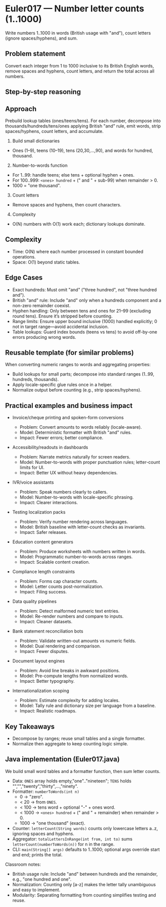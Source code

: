 # Euler017 — Number letter counts (1..1000)

Write numbers 1..1000 in words (British usage with "and"), count letters (ignore spaces/hyphens), and sum.

## Problem statement

Convert each integer from 1 to 1000 inclusive to its British English words, remove spaces and hyphens, count letters, and return the total across all numbers.

## Step-by-step reasoning

## Approach

Prebuild lookup tables (ones/teens/tens). For each number, decompose into thousands/hundreds/tens/ones applying British "and" rule, emit words, strip spaces/hyphens, count letters, and accumulate.

1) Build small dictionaries
- Ones (1–9), teens (10–19), tens (20,30,…,90), and words for hundred, thousand.

2) Number-to-words function
- For 1..99: handle teens; else tens + optional hyphen + ones.
- For 100..999: `<ones> hundred` + (" and " + sub-99) when remainder > 0.
- 1000 = "one thousand".

3) Count letters
- Remove spaces and hyphens, then count characters.

4) Complexity
- O(N) numbers with O(1) work each; dictionary lookups dominate.

## Complexity

- Time: O(N) where each number processed in constant bounded operations.
- Space: O(1) beyond static tables.

## Edge Cases

- Exact hundreds: Must omit "and" ("three hundred", not "three hundred and").
- British "and" rule: Include "and" only when a hundreds component and a non-zero remainder coexist.
- Hyphen handling: Only between tens and ones for 21–99 (excluding round tens). Ensure it’s stripped before counting.
- Range limits: Ensure upper bound inclusive (1000) handled explicitly; 0 not in target range—avoid accidental inclusion.
- Table lookups: Guard index bounds (teens vs tens) to avoid off-by-one errors producing wrong words.

## Reusable template (for similar problems)

When converting numeric ranges to words and aggregating properties:
- Build lookups for small parts; decompose into standard ranges (1..99, hundreds, thousands).
- Apply locale-specific glue rules once in a helper.
- Normalize output before counting (e.g., strip spaces/hyphens).

## Practical examples and business impact

- Invoice/cheque printing and spoken-form conversions
  - Problem: Convert amounts to words reliably (locale-aware).
  - Model: Deterministic formatter with British "and" rules.
  - Impact: Fewer errors; better compliance.

- Accessibility/readouts in dashboards
  - Problem: Narrate metrics naturally for screen readers.
  - Model: Number-to-words with proper punctuation rules; letter-count limits for UI.
  - Impact: Better UX without heavy dependencies.

- IVR/voice assistants
  - Problem: Speak numbers clearly to callers.
  - Model: Number-to-words with locale-specific phrasing.
  - Impact: Clearer interactions.

- Testing localization packs
  - Problem: Verify number rendering across languages.
  - Model: British baseline with letter-count checks as invariants.
  - Impact: Safer releases.

- Education content generators
  - Problem: Produce worksheets with numbers written in words.
  - Model: Programmatic number-to-words across ranges.
  - Impact: Scalable content creation.

- Compliance length constraints
  - Problem: Forms cap character counts.
  - Model: Letter counts post-normalization.
  - Impact: Filing success.

- Data quality pipelines
  - Problem: Detect malformed numeric text entries.
  - Model: Re-render numbers and compare to inputs.
  - Impact: Cleaner datasets.

- Bank statement reconciliation bots
  - Problem: Validate written-out amounts vs numeric fields.
  - Model: Dual rendering and comparison.
  - Impact: Fewer disputes.

- Document layout engines
  - Problem: Avoid line breaks in awkward positions.
  - Model: Pre-compute lengths from normalized words.
  - Impact: Better typography.

- Internationalization scoping
  - Problem: Estimate complexity for adding locales.
  - Model: Tally rule and dictionary size per language from a baseline.
  - Impact: Realistic roadmaps.

## Key Takeaways

- Decompose by ranges; reuse small tables and a single formatter.
- Normalize then aggregate to keep counting logic simple.

## Java implementation (Euler017.java)

We build small word tables and a formatter function, then sum letter counts.

- Data: `ONES` array holds empty,"one".."nineteen"; `TENS` holds "","","twenty","thirty",...,"ninety".
- Formatter: `numberToWords(int n)`
  - 0 → "zero".
  - < 20 → from `ONES`.
  - < 100 → tens word + optional "-" + ones word.
  - < 1000 → `<ones> hundred` + (" and " + remainder) when remainder > 0.
  - 1000 → "one thousand" (exact).
- Counter: `letterCount(String words)` counts only lowercase letters a..z, ignoring spaces and hyphens.
- Aggregator: `totalLettersInRange(int from, int to)` sums `letterCount(numberToWords(n))` for n in the range.
- CLI: `main(String[] args)` defaults to 1..1000; optional args override start and end; prints the total.

Classroom notes:
- British usage rule: Include "and" between hundreds and the remainder, e.g., "one hundred and one".
- Normalization: Counting only [a-z] makes the letter tally unambiguous and easy to implement.
- Modularity: Separating formatting from counting simplifies testing and reuse.
